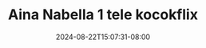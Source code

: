 --- 
title: "Aina Nabella 1 tele kocokflix"
description: "video  video bokep Aina Nabella 1 tele kocokflix simontok   new"
date: 2024-08-22T15:07:31-08:00
file_code: "f8qeyb0fou5h"
draft: false
cover: "jpt2vwezyrs8iofn.jpg"
tags: ["Aina", "Nabella", "tele", "kocokflix", "bokep-indo", "bokep-viral", "bokep-ig"]
length: 78
fld_id: "1398460"
foldername: "Aina nabella malaybasah.blogspot.com"
categories: ["Aina nabella malaybasah.blogspot.com"]
views: 97
---